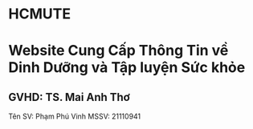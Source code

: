 # HCMUTE
# Website Cung Cấp Thông Tin về Dinh Dưỡng và Tập luyện Sức khỏe
## GVHD: TS. Mai Anh Thơ
Tên SV: Phạm Phú Vinh
MSSV: 21110941

